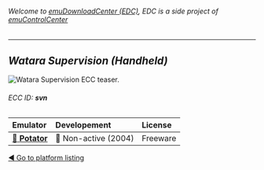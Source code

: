 ###### Welcome to [emuDownloadCenter (EDC)](https://github.com/PhoenixInteractiveNL/emuDownloadCenter/wiki/), EDC is a side project of [emuControlCenter](https://github.com/PhoenixInteractiveNL/emuControlCenter/wiki/)
***
## _Watara Supervision (Handheld)_
![](https://raw.githubusercontent.com/wiki/PhoenixInteractiveNL/emuDownloadCenter/images_platform/ecc_svn_teaser.png "Watara Supervision ECC teaser.")
###### ECC ID: **svn**

| Emulator   | Developement        | License     |
|:-----------|:--------------------|:------------|
| [:file_folder: **Potator**](https://github.com/PhoenixInteractiveNL/emuDownloadCenter/wiki/Emulator-potator#menu) | :red_circle: Non-active (2004) | Freeware |

[:arrow_backward: Go to platform listing](https://github.com/PhoenixInteractiveNL/emuDownloadCenter/wiki/EDC-Platform-List)
